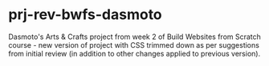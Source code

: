 # prj-rev-bwfs-dasmoto
Dasmoto's Arts & Crafts project from week 2 of Build Websites from Scratch course - new version of project with CSS trimmed down as per suggestions from initial review (in addition to other changes applied to previous version).
